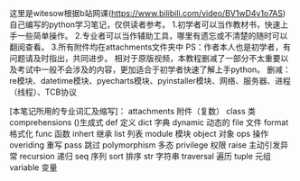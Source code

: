 这里是witesow根据b站网课(https://www.bilibili.com/video/BV1wD4y1o7AS) 自己编写的python学习笔记，仅供读者参考。
1.初学者可以当作教材书，快速上手一些简单操作。
2.专业者可以当作辅助工具，哪里有遗忘或不清楚的随时可以翻阅查看。
3.所有附件均在attachments文件夹中
PS：作者本人也是初学者，有问题请及时指出，共同进步。
    相对于原版视频，本教程删减了一部分不太重要以及考试中一般不会涉及的内容，更加适合于初学者快速了解上手python。
    删减：re模块、datetime模块、pyecharts模块、pyinstaller模块、网络、服务器、进程（线程）、TCB协议

[本笔记所用的专业词汇及缩写]：
attachments 附件（复数）
class 类
comprehensions ()生成式
def 定义
dict 字典
dynamic 动态的
file 文件
format 格式化
func 函数
inhert 继承
list 列表
module 模块
object 对象
ops 操作
overiding 重写
pass 跳过
polymorphism 多态
privilege 权限
raise 主动引发异常
recursion 递归
seq 序列
sort 排序
str 字符串
traversal 遍历
tuple 元组
variable 变量
